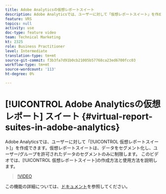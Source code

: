 ```yaml
---
title: Adobe Analyticsの仮想レポートスイート
description: Adobe Analyticsでは、ユーザーに対して「仮想レポートスイート」を作成できます。仮想レポートスイートでは、データをセグメント化し、ユーザー/グループを許可されたデータのセグメントのみに制限します。 このビデオでは、仮想レポートスイートの作成方法と使用方法を説明します。
feature: VRS
topics: null
activity: use
doc-type: feature video
team: Technical Marketing
kt: 2325
role: Business Practitioner
level: Intermediate
translation-type: tm+mt
source-git-commit: f3b3fa7d91b0cb21005b57768ca23ed6700fcc03
workflow-type: tm+mt
source-wordcount: '113'
ht-degree: 0%

---
```



# [!UICONTROL Adobe Analyticsの仮想レポート] スイート  {#virtual-report-suites-in-adobe-analytics}

Adobe Analyticsでは、ユーザーに対して「[!UICONTROL 仮想レポートスイート]」を作成できます。仮想レポートスイートは、データをセグメント化し、ユーザー/グループを許可されたデータのセグメントのみに制限します。 このビデオでは、[!UICONTROL 仮想レポートスイート]の作成方法と使用方法を説明します。

>[!VIDEO](https://video.tv.adobe.com/v/25412/?quality=12)

この機能の詳細については、[ドキュメント](https://marketing.adobe.com/resources/help/en_US/reference/vrs-about.html)を参照してください。
